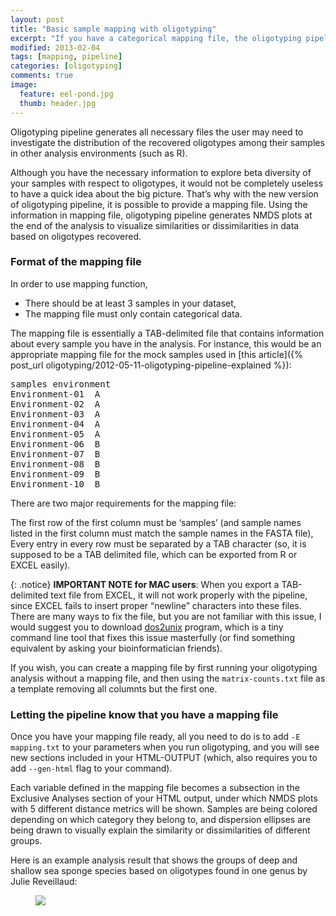```yaml
---
layout: post
title: "Basic sample mapping with oligotyping"
excerpt: "If you have a categorical mapping file, the oligotyping pipeline can deliver more"
modified: 2013-02-04
tags: [mapping, pipeline]
categories: [oligotyping]
comments: true
image:
  feature: eel-pond.jpg
  thumb: header.jpg
---
```


Oligotyping pipeline generates all necessary files the user may need to investigate the distribution of the recovered oligotypes among their samples in other analysis environments (such as R).

Although you have the necessary information to explore beta diversity of your samples with respect to oligotypes, it would not be completely useless to have a quick idea about the big picture. That’s why with the new version of oligotyping pipeline, it is possible to provide a mapping file. Using the information in mapping file, oligotyping pipeline generates NMDS plots at the end of the analysis to visualize similarities or dissimilarities in data based on oligotypes recovered.

### Format of the mapping file

In order to use mapping function,

- There should be at least 3 samples in your dataset,
- The mapping file must only contain categorical data.

The mapping file is essentially a TAB-delimited file that contains information about every sample you have in the analysis. For instance, this would be an appropriate mapping file for the mock samples used in [this article]({% post_url oligotyping/2012-05-11-oligotyping-pipeline-explained %}):

<pre>
samples	environment
Environment-01	A
Environment-02	A
Environment-03	A
Environment-04	A
Environment-05	A
Environment-06	B
Environment-07	B
Environment-08	B
Environment-09	B
Environment-10	B
</pre>

There are two major requirements for the mapping file:

The first row of the first column must be ‘samples’ (and sample names listed in the first column must match the sample names in the FASTA file),
Every entry in every row must be separated by a TAB character (so, it is supposed to be a TAB delimited file, which can be exported from R or EXCEL easily).

{: .notice}
**IMPORTANT NOTE for MAC users**: When you export a TAB-delimited text file from EXCEL, it will not work properly with the pipeline, since EXCEL fails to insert proper “newline” characters into these files. There are many ways to fix the file, but you are not familiar with this issue, I would suggest you to download [dos2unix](http://sourceforge.net/projects/dos2unix/) program, which is a tiny command line tool that fixes this issue masterfully (or find something equivalent by asking your bioinformatician friends).

If you wish, you can create a mapping file by first running your oligotyping analysis without a mapping file, and then using the `matrix-counts.txt` file as a template removing all columnts but the first one.

### Letting the pipeline know that you have a mapping file

Once you have your mapping file ready, all you need to do is to add `-E mapping.txt` to your parameters when you run oligotyping, and you will see new sections included in your HTML-OUTPUT (which, also requires you to add `--gen-html` flag to your command). 

Each variable defined in the mapping file becomes a subsection in the Exclusive Analyses section of your HTML output, under which NMDS plots with 5 different distance metrics will be shown. Samples are being colored depending on which category they belong to, and dispersion ellipses are being drawn to visually explain the similarity or dissimilarities of different groups.

Here is an example analysis result that shows the groups of deep and shallow sea sponge species based on oligotypes found in one genus by Julie Reveillaud:

<figure>
	<a href="{{ site.url }}/images/oligotyping/sponges.png"><img src="{{ site.url }}/images/oligotyping/sponges.png"></a>
</figure>
